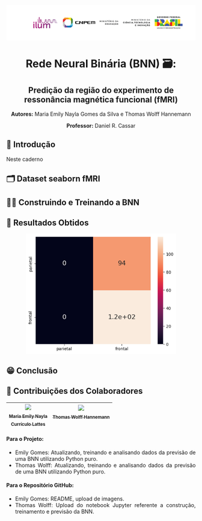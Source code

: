 <img src="https://github.com/MEmilyGomes/BNN-em-Python-Puro/blob/main/Imagens/logo.png?raw=true" alt="Descrição da imagem" style="width: 1000px; height: auto; ">

<h1 align="center">Rede Neural Binária (BNN) 🗃️: </h1>

<h2 align="center">Predição da região do experimento de ressonância magnética funcional (fMRI)</h2>

<p align="center"><strong>Autores:</strong> Maria Emily Nayla Gomes da Silva e Thomas Wolff Hannemann</p>
<p align="center"><strong>Professor:</strong> Daniel R. Cassar</p>


## 📝 Introdução
<div style="text-align: justify"> Neste caderno 

## 🗂️ Dataset seaborn fMRI


## 🏋️‍♀️ Construindo e Treinando a BNN


## 🔢 Resultados Obtidos
<div align="center">
  <img src="Imagens/matriz_confusao.jpg" alt="Descrição da imagem" width="400"/>
</div>


## 😁 Conclusão

## 🧠 Contribuições dos Colaboradores
| [<img loading="lazy" src="https://avatars.githubusercontent.com/u/172424897?v=4" width=115><br><sub> Maria Emily Nayla</sub>](https://github.com/MEmilyGomes)<br> [<sub>Currículo Lattes</sub>](http://lattes.cnpq.br/9482558334105708)<br> |  [<img loading="lazy" src="https://avatars.githubusercontent.com/u/172425104?v=4" width=115><br><sub>Thomas Wolff Hannemann</sub>](https://github.com/ThomasHannemann)<br> <br> | 
| :---: | :---: | 

#### Para o Projeto:
* Emily Gomes: Atualizando, treinando e analisando dados da previsão de uma BNN utilizando Python puro.
* Thomas Wolff: Atualizando, treinando e analisando dados da previsão de uma BNN utilizando Python puro. 

#### Para o Repositório GitHub:
* Emily Gomes: README, upload de imagens.
* Thomas Wolff: Upload do notebook Jupyter referente a construção, treinamento e previsão da BNN.
  
